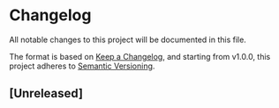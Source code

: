 # Changelog

All notable changes to this project will be documented in this file.

The format is based on [Keep a Changelog](https://keepachangelog.com/en/1.0.0/),
and starting from v1.0.0, this project adheres to [Semantic Versioning](https://semver.org/spec/v2.0.0.html).

## [Unreleased]


